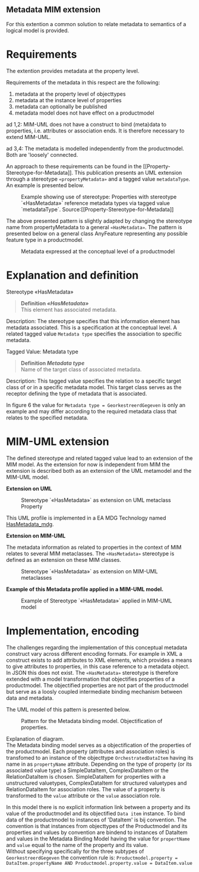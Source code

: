 ## Metadata MIM extension

For this extention a common solution to relate metadata to semantics of a logical model is provided.


# Requirements

The extention provides metadata at the property level.

Requirements of the metadata in this respect are the following:

1. metadata at the property level of objecttypes
2. metadata at the instance level of properties
3. metadata can optionally be published
4. metadata model does not have effect on a productmodel


ad 1,2: MIM-UML does not have a construct to bind (meta)data to properties, i.e. attributes or association ends. It is therefore necessary to extend MIM-UML.

ad 3,4: The metadata is modelled independently from the productmodel. Both are 'loosely' connected.

An approach to these requirements can be found in the [[Property-Stereotype-for-Metadata]]. This publication presents an UML extension through a stereotype `«propertyMetadata»` and a tagged value `metadataType`. An example is presented below.

<figure id="Figure_1">
<img src="media/example_extension.png" alt="">
<figcaption>Example showing use of stereotype: Properties with stereotype `«HasMetadata»` reference metadata types via tagged value `metadataType`. Source:[[Property-Stereotype-for-Metadata]]</figcaption>
</figure>


The above presented pattern is slightly adapted by changing the stereotype name from propertyMetadata to a general `«HasMetadata»`. The pattern is presented below on a general class AnyFeature representing any possible feature type in a productmodel.

<figure id="ProductmodelProxy">
<img src="media/ProductmodelProxy.png" alt="">
<figcaption>Metadata expressed at the conceptual level of a productmodel</figcaption>
</figure>

# Explanation and definition

Stereotype «HasMetadata»
>   **Definition <dfn>«HasMetadata»</dfn>**  
>   This element has associated metadata.

Description:
The stereotype specifies that this information element has metadata associated. This is a specification at the conceptual level. A related tagged value `Metadata type` specifies the association to specific metadata.

Tagged Value: Metadata type
>   **Definition <dfn>Metadata type</dfn>**  
>   Name of the target class of associated metadata.

Description:
This tagged value specifies the relation to a specific target class of or in a specific metadata model. This target class serves as the receptor defining the type of metadata that is associated.

In figure 6 the value for `Metadata type = GeorkestreerdGegeven` is only an example and may differ according to the required metadata class that relates to the specified metadata.

# MIM-UML extension

The defined stereotype and related tagged value lead to an extension of the MIM model. As the extension for now is independent from MIM the extension is described both as an extension of the UML metamodel and the MIM-UML model.

**Extension on UML**

<figure id="Figure_3">
<img src="media/UML extension.png" alt="">
<figcaption>Stereotype `«HasMetadata»` as extension on UML metaclass Property</figcaption>
</figure>

This UML profile is implemented in a EA MDG Technology named [HasMetadata_mdg](UML-profile/HasMetadata_mdg_build01.xml).

**Extension on MIM-UML**

The metadata information as related to properties in the context of MIM relates to several MIM metaclasses. The `«HasMetadata»` stereotype is defined as an extension on these MIM classes.

<figure id="Figure_4">
<img src="media/MIM hasMetadata extensie.png" alt="">
<figcaption>Stereotype `«HasMetadata»` as extension on MIM-UML metaclasses</figcaption>
</figure>
 
 
 **Example of this Metadata profile applied in a MIM-UML model.**
 
 <figure id="Figure_5">
<img src="media/Example_gebouw.png" alt="">
<figcaption>Example of Stereotype `«HasMetadata»` applied in MIM-UML model</figcaption>
</figure>

# Implementation, encoding

The challenges regarding the implementation of this conceptual metadata construct vary across different encoding formats. For example in XML a construct exists to add attributes to XML elements, which provides a means to give attributes to properties, in this case reference to a metadata object. In JSON this does not exist. The `«HasMetadata»` stereotype is therefore extended with a model transformation that objectifies properties of a productmodel. The objectified properties are not part of the productmodel but serve as a loosly coupled intermediate binding mechanism between data and metadata.

The UML model of this pattern is presented below.


<figure id="Figure_6">
<img src="media/Binding model.png" alt="">
<figcaption>Pattern for the Metadata binding model. Objectification of properties.</figcaption>
</figure>


Explanation of diagram.  
The Metadata binding model serves as a objectification of the properties of the productmodel. Each property (attributes and association roles) is transfomed to an instance of the objecttype `OrchestratedDataItem` having its name in as `propertyName` attribute. Depending on the type of property (or its associated value type) a SimpleDataItem, ComplexDataItem or the RelationDataItem is chosen.
SimpleDataItem for properties with a unstructured valuetypes, ComplexDataItem for structured valuetypes and RelationDataItem for association roles.
The value of a property is transformed to the `value` attribute or the `value` association role.

In this model there is no explicit information link between a property and its value of the productmodel and its objectified `Data item` instance. To bind data of the productmodel to instances of 'DataItem' is bij convention. The convention is that instances from objecttypes of the Productmodel and its properties and values by convention are bindend to instances of DataItem and values in the Metadata Binding Model having the value for `propertName` and `value` equal to the name of the property and its value.  
Without specifying specifically for the three subtypes of `GeorkestreerdGegeven` the convention rule is: `Productmodel.property = DataItem.propertyName AND Productmodel.property.value = DataItem.value`

